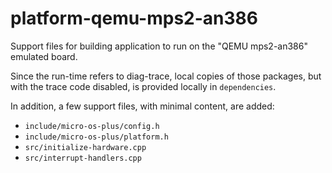 # platform-qemu-mps2-an386

Support files for building application to run on the "QEMU mps2-an386"
emulated board.

Since the run-time refers to diag-trace, local copies of those packages,
but with the trace code disabled, is provided locally in  `dependencies`.

In addition, a few support files, with minimal content, are added:

- `include/micro-os-plus/config.h`
- `include/micro-os-plus/platform.h`
- `src/initialize-hardware.cpp`
- `src/interrupt-handlers.cpp`
